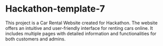 # Hackathon-template-7
This project is a Car Rental Website created for Hackathon. The website offers an intuitive and user-friendly interface for renting cars online. It includes multiple pages with detailed information and functionalities for both customers and admins.
